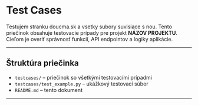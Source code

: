 # Test Cases

Testujem stranku doucma.sk a vsetky subory suvisiace s nou.
Tento priečinok obsahuje testovacie prípady pre projekt **NÁZOV PROJEKTU**.  
Cieľom je overiť správnosť funkcií, API endpointov a logiky aplikácie.

---

## Štruktúra priečinka
- `testcases/` – priečinok so všetkými testovacími prípadmi  
- `testcases/test_example.py` – ukážkový testovací súbor  
- `README.md` – tento dokument

---



